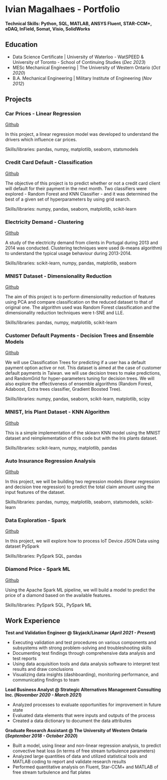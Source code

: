 # Ivian Magalhaes - Portfolio

#### Technical Skills: Python, SQL, MATLAB, ANSYS Fluent, STAR-CCM+, eDAQ, InField, Somat, Visio, SolidWorks

## Education
- Data Science Certificate | University of Waterloo - WatSPEED & University of Toronto - School of Continuing Studies (_Dec 2023_)								       		
- MESc Mechanical Engineering	| The University of Western Ontario (_Oct 2020_)	 			        		
- B.A. Mechanical Engineering | Military Institute of Engineering (_Nov 2012_)

## Projects
### Car Prices - Linear Regression
[Github](https://github.com/ivianm/portfolio/blob/main/projects/car-prices-linear-regression.ipynb)

In this project, a linear regression model was developed to understand the drivers which influence car prices.

Skills/libraries: pandas, numpy, matplotlib, seaborn, statsmodels

### Credit Card Default - Classification
[Github](https://github.com/ivianm/portfolio/blob/main/projects/credit-card-default-classification.ipynb)

The objective of this project is to predict whether or not a credit card client will default for their payment in the next month. 
Two classifiers were explored - Random Forest and KNN Classifier - and it was determined the best of a given set of hyperparameters by using grid search.

Skills/libraries: numpy, pandas, seaborn, matplotlib, scikit-learn

### Electricity Demand - Clustering
[Github](https://github.com/ivianm/portfolio/blob/main/projects/electricity-demand-clustering.ipynb)

A study of the electricity demand from clients in Portugal during 2013 and 2014 was conducted.
Clustering techniques were used (k-means algorithm) to understand the typical usage behaviour during 2013-2014.

Skills/libraries: scikit-learn, numpy, pandas, matplotlib, seaborn

### MNIST Dataset - Dimensionality Reduction
[Github](https://github.com/ivianm/portfolio/blob/main/projects/mnist-dataset-dimensionality-reduction.ipynb)

The aim of this project is to perform dimensionality reduction of features using PCA and compare classification on the reduced dataset to that of original one.
The algorithm used was Random Forest classification and the dimensionality reduction techniques were t-SNE and LLE.

Skills/libraries: pandas, numpy, matplotlib, scikit-learn

### Customer Default Payments - Decision Trees and Ensemble Models
[Github](https://github.com/ivianm/portfolio/blob/main/projects/customer-default-payments-decision-trees-and-ensemble-models.ipynb)

We will use Classification Trees for predicting if a user has a default payment option active or not. This dataset is aimed at the case of customer default payments in Taiwan. we will use decision trees to make predictions, and RandomGrid for hyper-parameters tuning for decision trees. We will also explore the effectiveness of ensemble algorithms (Random Forest, Adaboost, Extra trees classifier, Gradient Boosted Tree).

Skills/libraries: numpy, pandas, seaborn, scikit-learn, matplotlib, scipy

### MNIST, Iris Plant Dataset - KNN Algorithm
[Github](https://github.com/ivianm/portfolio/blob/main/projects/mnist-iris-plant-dataset-knn-algorithm.ipynb)

This is a simple implementation of the sklearn KNN model using the MNIST dataset and reimplementation of this code but with the Iris plants dataset.

Skills/libraries: scikit-learn, numpy, matplotlib, pandas

### Auto Insurance Regression Analysis
[Github](https://github.com/ivianm/portfolio/blob/main/projects/auto-insurance-regression-analysis.ipynb)

In this project, we will be building two regression models (linear regression and decision tree regression) to predict the total claim amount using the input features of the dataset.

Skills/libraries: pandas, numpy, matplotlib, seaborn, statsmodels, scikit-learn

### Data Exploration - Spark
[Github](https://github.com/ivianm/portfolio/blob/main/projects/data-exploration-spark.py)

In this project, we will explore how to process IoT Device JSON Data using dataset PySpark

Skills/libraries: PySpark SQL, pandas

### Diamond Price - Spark ML
[Github](https://github.com/ivianm/portfolio/blob/main/projects/diamond-price-spark-ml.py)

Using the Apache Spark ML pipeline, we will build a model to predict the price of a diamond based on the available features.

Skills/libraries: PySpark SQL, PySpark ML

## Work Experience
**Test and Validation Engineer @ Skyjack/Linamar (_April 2021 - Present_)**
- Executing validation and test procedures on various components and subsystems with strong problem-solving and troubleshooting skills
- Documenting test findings through comprehensive data analysis and test reports
- Using data acquisition tools and data analysis software to interpret test results and draw conclusions
- Visualizing data insights (dashboarding), monitoring performance, and communicating findings to team


**Lead Business Analyst @ Strategic Alternatives Management Consulting Inc. (_November 2020 - March 2021_)**
- Analyzed processes to evaluate opportunities for improvement in future state
- Evaluated data elements that were inputs and outputs of the process
- Created a data dictionary to document the data attributes

**Graduate Research Assistant @ The University of Western Ontario (_September 2018 - October 2020_)**
- Built a model, using linear and non-linear regression analysis, to predict convective heat loss (in terms of free stream turbulence parameters)
- Analyzed large quantities of data and utilized statistical tools and MATLAB coding to report and validate research results
- Performed quantitative analysis on Fluent, Star-CCM+ and MATLAB of free stream turbulence and flat plates
